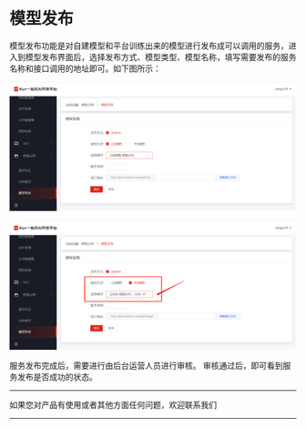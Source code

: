 # 模型发布

模型发布功能是对自建模型和平台训练出来的模型进行发布成可以调用的服务，进入到模型发布界面后，选择发布方式、模型类型、模型名称，填写需要发布的服务名称和接口调用的地址即可。如下图所示：

![模型发布](../../../../../image/AI-and-Machine-Learning/NeuFoundry/images/model/model-005.png "模型发布")

![模型发布](../../../../../image/AI-and-Machine-Learning/NeuFoundry/images/model/model-006.png "模型发布")
 
服务发布完成后，需要进行由后台运营人员进行审核。
审核通过后，即可看到服务发布是否成功的状态。


---

如果您对产品有使用或者其他方面任何问题，欢迎联系我们

---

